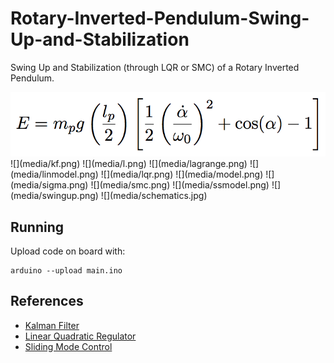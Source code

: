 # Rotary-Inverted-Pendulum-Swing-Up-and-Stabilization
Swing Up and Stabilization (through LQR or SMC) of a Rotary Inverted Pendulum.

<img src="media/e.png"/>
![](media/kf.png)
![](media/l.png)
![](media/lagrange.png)
![](media/linmodel.png)
![](media/lqr.png)
![](media/model.png)
![](media/sigma.png)
![](media/smc.png)
![](media/ssmodel.png)
![](media/swingup.png)
![](media/schematics.jpg)








## Running

Upload code on board with:
```
arduino --upload main.ino
```

## References
- [Kalman Filter](https://en.wikipedia.org/wiki/Kalman_filter)
- [Linear Quadratic Regulator](https://en.wikipedia.org/wiki/Linear–quadratic_regulator)
- [Sliding Mode Control](https://en.wikipedia.org/wiki/Sliding_mode_control)
